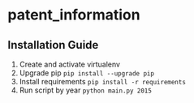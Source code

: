 # patent_information

## Installation Guide

1. Create and activate virtualenv
2. Upgrade pip
    `pip install --upgrade pip`
3. Install requirements
    `pip install -r requirements`
4. Run script by year
    `python main.py 2015`
